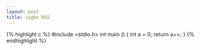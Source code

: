 ```yaml
---
layout: post
title: ixgbe RSS 
---
```



{% highlight c %}
#include <stdio.h>
int main ()
{
        int a = 0;
        return a++;
}
{% endhighlight %} 
